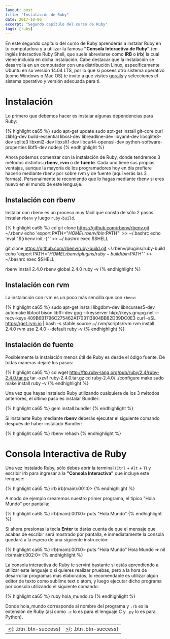 ```yaml
---
layout: post
title: "Instalación de Ruby"
date: 2017-10-06
excerpt: "Segundo capítulo del curso de Ruby"
tags: [ruby]
---
```


En este segundo capítulo del curso de Ruby aprenderás a instalar Ruby en tu computadora y a utilizar la famosa **"Consola Interactiva de Ruby"** (en inglés Interactive Ruby Shell, que suele abreviarse como **IRB** o **irb**) la cual viene incluida en dicha instalación. Cabe destacar que la instalación se desarrolla en un computador con una distribución Linux, específicamente Ubuntu en su versión 14.04 LTS, por lo que si posees otro sistema operativo (como Windows o Mac OS) te invito a que visites [gorails](https://gorails.com/setup/ubuntu/14.04) y selecciones el sistema operativo y versión adecuada para ti.

# Instalación

Lo primero que debemos hacer es instalar algunas dependencias para Ruby:

{% highlight ca65 %}
sudo apt-get update
sudo apt-get install git-core curl zlib1g-dev build-essential libssl-dev libreadline-dev libyaml-dev libsqlite3-dev sqlite3 libxml2-dev libxslt1-dev libcurl4-openssl-dev python-software-properties libffi-dev nodejs
{% endhighlight %}

Ahora podemos comenzar con la instalación de Ruby, donde tendremos 3 métodos distintos: **rbenv**, **rvm** o de **fuente**. Cada uno tiene sus propias ventajas, aunque la mayoría de los programadores hoy en día prefiere hacerlo mediante rbenv por sobre rvm y de fuente (aquí verás las 3 formas). Personalmente te recomiendo que lo hagas mediante rbenv si eres nuevo en el mundo de este lenguaje.

## Instalación con rbenv

Instalar con rbenv es un proceso muy fácil que consta de sólo 2 pasos: instalar `rbenv` y luego `ruby-build`.

{% highlight ca65 %}
cd
git clone https://github.com/rbenv/rbenv.git ~/.rbenv
echo 'export PATH="$HOME/.rbenv/bin:$PATH"' >> ~/.bashrc
echo 'eval "$(rbenv init -)"' >> ~/.bashrc
exec $SHELL

git clone https://github.com/rbenv/ruby-build.git ~/.rbenv/plugins/ruby-build
echo 'export PATH="$HOME/.rbenv/plugins/ruby-build/bin:$PATH"' >> ~/.bashrc
exec $SHELL

rbenv install 2.4.0
rbenv global 2.4.0
ruby -v
{% endhighlight %}

## Instalación con rvm

La instalación con rvm es un poco más sencilla que con `rbenv`:

{% highlight ca65 %}
sudo apt-get install libgdbm-dev libncurses5-dev automake libtool bison libffi-dev
gpg --keyserver hkp://keys.gnupg.net --recv-keys 409B6B1796C275462A1703113804BB82D39DC0E3
curl -sSL https://get.rvm.io | bash -s stable
source ~/.rvm/scripts/rvm
rvm install 2.4.0
rvm use 2.4.0 --default
ruby -v
{% endhighlight %}

## Instalación de fuente

Posiblemente la instalación menos útil de Ruby es desde el ódigo fuente. De todas maneras dejaré los pasos:

{% highlight ca65 %}
cd
wget http://ftp.ruby-lang.org/pub/ruby/2.4/ruby-2.4.0.tar.gz
tar -xzvf ruby-2.4.0.tar.gz
cd ruby-2.4.0/
./configure
make
sudo make install
ruby -v
{% endhighlight %}

Una vez que hayas instalado Ruby utilizando cualquiera de los 3 métodos anteriores, el último paso es instalar Bundler:

{% highlight ca65 %}
gem install bundler
{% endhighlight %}

Si instalaste Ruby mediante **rbenv** deberás ejecutar el siguiente comando después de haber instalado Bundler:

{% highlight ca65 %}
rbenv rehash
{% endhighlight %}

# Consola Interactiva de Ruby

Una vez instalado Ruby, sólo debes abrir la terminal (`Ctrl` + `Alt` + `T`) y escribir irb para ingresar a la **"Consola Interactiva"** que incluye este lenguaje:

{% highlight ca65 %}
irb
irb(main):001:0>
{% endhighlight %}

A modo de ejemplo crearemos nuestro primer programa, el típico "Hola Mundo" por pantalla:

{% highlight ca65 %}
irb(main):001:0> puts "Hola Mundo"
{% endhighlight %}

Si ahora presionas la tecla **Enter** te darás cuenta de que el mensaje que acabas de escribir será mostrado por pantalla, e inmediatamente la consola quedará a la espera de una siguiente instrucción:

{% highlight ca65 %}
irb(main):001:0> puts "Hola Mundo"
Hola Mundo
=> nil
irb(main):002:0>
{% endhighlight %}

La consola interactiva de Ruby te servirá bastante si estás aprendiendo a utilizar este lenguaje o si quieres realizar pruebas, pero a la hora de desarrollar programas más elaborados, lo recomendable es utilizar algún editor de texto como sublime text o atom, y luego ejecutar dicho programa por consola utilizando el siguiente comando:

{% highlight ca65 %}
ruby hola_mundo.rb
{% endhighlight %}

Donde hola_mundo corresponde al nombre del programa y `.rb` es la extensión de Ruby (así como `.c` lo es para el lenguaje C y `.py` lo es para Python).

|     |     |
|----:|:----|
| [<](https://nisoto.github.io/introduccion-ruby/){: .btn .btn-success} | [>](https://nisoto.github.io/variables-ruby/){: .btn .btn-success} |
